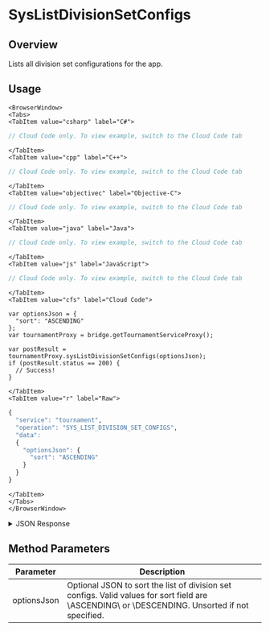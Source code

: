 # SysListDivisionSetConfigs
## Overview
Lists all division set configurations for the app.

<PartialServop service_name="tournament" operation_name="SYS_LIST_DIVISION_SET_CONFIGS" />

## Usage

```mdx-code-block
<BrowserWindow>
<Tabs>
<TabItem value="csharp" label="C#">
```

```csharp
// Cloud Code only. To view example, switch to the Cloud Code tab
```

```mdx-code-block
</TabItem>
<TabItem value="cpp" label="C++">
```

```cpp
// Cloud Code only. To view example, switch to the Cloud Code tab
```

```mdx-code-block
</TabItem>
<TabItem value="objectivec" label="Objective-C">
```

```objectivec
// Cloud Code only. To view example, switch to the Cloud Code tab
```

```mdx-code-block
</TabItem>
<TabItem value="java" label="Java">
```

```java
// Cloud Code only. To view example, switch to the Cloud Code tab
```

```mdx-code-block
</TabItem>
<TabItem value="js" label="JavaScript">
```

```javascript
// Cloud Code only. To view example, switch to the Cloud Code tab
```

```mdx-code-block
</TabItem>
<TabItem value="cfs" label="Cloud Code">
```

```cfscript
var optionsJson = {
  "sort": "ASCENDING"
};
var tournamentProxy = bridge.getTournamentServiceProxy();

var postResult = tournamentProxy.sysListDivisionSetConfigs(optionsJson);
if (postResult.status == 200) {
  // Success!
}
```

```mdx-code-block
</TabItem>
<TabItem value="r" label="Raw">
```

```r
{
  "service": "tournament",
  "operation": "SYS_LIST_DIVISION_SET_CONFIGS",
  "data":
  {
    "optionsJson": {
      "sort": "ASCENDING"
    }
  }
}
```

```mdx-code-block
</TabItem>
</Tabs>
</BrowserWindow>
```

<details>
<summary>JSON Response</summary>

```json
{
  "data": {
    "count": 7,
    "divSetConfigs": [
      {
        "divSetId": "div1",
        "desc": "A division to the player",
        "scheduleType": "Sync",
        "lbTemplate": "lcon",
        "max": 100,
        "expiryDays": 15,
        "createdAt": 1593703109596,
        "updatedAt": 1594670543542,
        "version": 1
      },
      {
        "divSetId": "uniqueDivSetId",
        "desc": "Gold division",
        "scheduleType": "Sync",
        "lbTemplate": "l4",
        "max": 100,
        "expiryDays": 15,
        "createdAt": 1654004481428,
        "updatedAt": 1654004481428,
        "version": 1
      }
    ]
  },
  "status": 200
}
```
</details>

## Method Parameters
Parameter | Description
--------- | -----------
optionsJson | Optional JSON to sort the list of division set configs. Valid values for sort field are \ASCENDING\ or \DESCENDING\. Unsorted if not specified.


